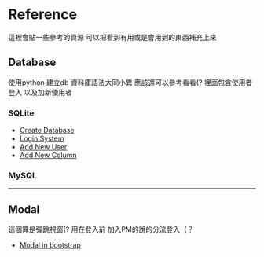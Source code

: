 # Reference

這裡會貼一些參考的資源
可以把看到有用或是會用到的東西補充上來

## Database

使用python 建立db
資料庫語法大同小異 應該還可以參考看看(?
裡面包含使用者登入 以及加新使用者

### SQLite

* [Create Database](https://www.youtube.com/watch?v=QOUJEcphpyI)
* [Login System](https://www.youtube.com/watch?v=ngynJQ0iVwM&t)
* [Add New User](https://www.youtube.com/watch?v=NKHUPhfBaW0&)
* [Add New Column](https://pythontic.com/database/sqlite/alter%20table)

### MySQL



---

## Modal

這個算是彈跳視窗(?
用在登入前 加入PM的說的分流登入（？

* [Modal in bootstrap](https://getbootstrap.com/docs/4.1/components/modal/)
